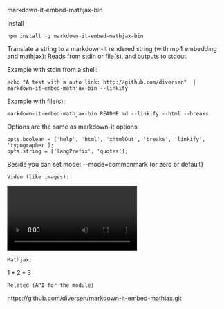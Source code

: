 markdown-it-embed-mathjax-bin

Install

    npm install -g markdown-it-embed-mathjax-bin

Translate a string to a markdown-it rendered string (with mp4 embedding and mathjax): 
Reads from stdin or file(s), and outputs to stdout. 

Example with stdin from a shell: 

    echo "A test with a auto link: http://github.com/diversen"  | markdown-it-embed-mathjax-bin --linkify

Example with file(s): 
     
    markdown-it-embed-mathjax-bin README.md --linkify --html --breaks

Options are the same as markdown-it options:

    opts.boolean = ['help', 'html', 'xhtmlOut', 'breaks', 'linkify', 'typographer'];
    opts.string = ['langPrefix', 'quotes'];

Beside you can set mode: --mode=commonmark (or zero or default)


    Video (like images):

![video test](http://techslides.com/demos/sample-videos/small.mp4)

    Mathjax: 


$1 *2* 3$

    Related (API for the module)

https://github.com/diversen/markdown-it-embed-mathjax.git


